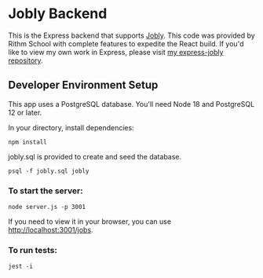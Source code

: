 # Jobly Backend

This is the Express backend that supports [Jobly](https://github.com/hannahanela/react-jobly). This code was provided by Rithm School with complete features to expedite the React build. If you'd like to view my own work in Express, please visit [my express-jobly repository](https://github.com/hannahanela/express-jobly).

## Developer Environment Setup

This app uses a PostgreSQL database. You'll need Node 18 and PostgreSQL 12 or later.

In your directory, install dependencies:

`npm install`

jobly.sql is provided to create and seed the database.

`psql -f jobly.sql jobly`

### To start the server:

`node server.js -p 3001`

If you need to view it in your browser, you can use [http://localhost:3001/jobs](http://localhost:3001/jobs).

### To run tests:

`jest -i`
